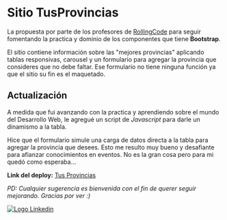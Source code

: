 # Sitio TusProvincias

La propuesta por parte de los profesores de [RollingCode](https://rollingcodeschool.com/) para seguir fomentando la practica y dominio de los componentes que tiene **Bootstrap**.

El sitio contiene información sobre las "mejores provincias" aplicando tablas responsivas, carousel y un formulario para agregar la provincia que consideres que no debe faltar. Ese formulario no tiene ninguna función ya que el sitio su fin es el maquetado.

## Actualización

A medida que fui avanzando con la practica y aprendiendo sobre el mundo del Desarrollo Web, le agregué un script de _Javascript_ para darle un dinamismo a la tabla.

Hice que el formulario simule una carga de datos directa a la tabla para agregar la provincia que desees. Esto me resulto muy bueno y desafiante para afianzar conocimientos en eventos. No es la gran cosa pero para mi quedó como esperaba...

**Link del deploy:** [Tus Provincias](https://phenomenal-crisp-8649b2.netlify.app/)

_PD: Cualquier sugerencia es bienvenida con el fin de querer seguir mejorando. Gracias por ver :)_

[![Logo Linkedin](https://cdn-icons-png.flaticon.com/24/179/179330.png "Ir a Linkedin de Nicolas Cabrera")](https://www.linkedin.com/in/nicolas-francisco-cabrera/)
